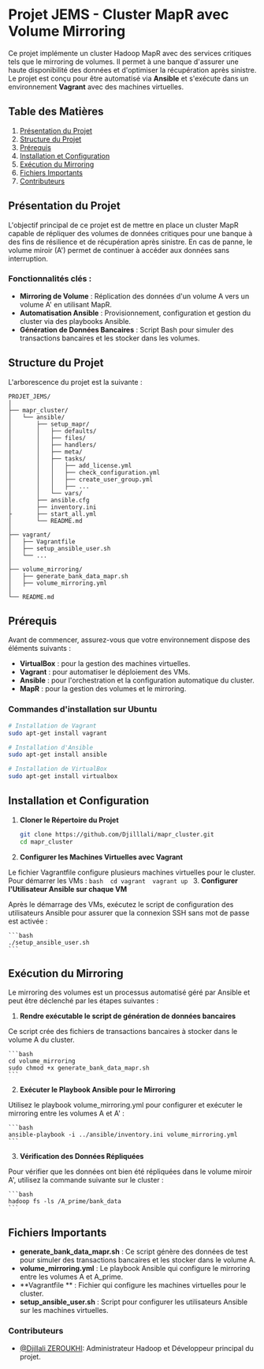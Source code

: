 # Projet JEMS - Cluster MapR avec Volume Mirroring

Ce projet implémente un cluster Hadoop MapR avec des services critiques tels que le mirroring de volumes. Il permet à une banque d'assurer une haute disponibilité des données et d'optimiser la récupération après sinistre. Le projet est conçu pour être automatisé via **Ansible** et s'exécute dans un environnement **Vagrant** avec des machines virtuelles.

## Table des Matières
1. [Présentation du Projet](#présentation-du-projet)
2. [Structure du Projet](#structure-du-projet)
3. [Prérequis](#prérequis)
4. [Installation et Configuration](#installation-et-configuration)
5. [Exécution du Mirroring](#exécution-du-mirroring)
6. [Fichiers Importants](#fichiers-importants)
7. [Contributeurs](#contributeurs)

## Présentation du Projet

L'objectif principal de ce projet est de mettre en place un cluster MapR capable de répliquer des volumes de données critiques pour une banque à des fins de résilience et de récupération après sinistre. En cas de panne, le volume miroir (A') permet de continuer à accéder aux données sans interruption.

### Fonctionnalités clés :
- **Mirroring de Volume** : Réplication des données d'un volume A vers un volume A' en utilisant MapR.
- **Automatisation Ansible** : Provisionnement, configuration et gestion du cluster via des playbooks Ansible.
- **Génération de Données Bancaires** : Script Bash pour simuler des transactions bancaires et les stocker dans les volumes.

## Structure du Projet

L'arborescence du projet est la suivante :

```
PROJET_JEMS/
│
├── mapr_cluster/
│   └── ansible/
│       ├── setup_mapr/
│       │   ├── defaults/
│       │   ├── files/
│       │   ├── handlers/
│       │   ├── meta/
│       │   ├── tasks/
│       │   │   ├── add_license.yml
│       │   │   ├── check_configuration.yml
│       │   │   ├── create_user_group.yml
│       │   │   ├── ...
│       │   └── vars/
│       ├── ansible.cfg
│       ├── inventory.ini
├       ├── start_all.yml        
│       └── README.md
│
├── vagrant/
│   ├── Vagrantfile
│   ├── setup_ansible_user.sh
│   └── ...
│
├── volume_mirroring/
│   ├── generate_bank_data_mapr.sh
│   ├── volume_mirroring.yml
│
└── README.md
```


## Prérequis

Avant de commencer, assurez-vous que votre environnement dispose des éléments suivants :
- **VirtualBox** : pour la gestion des machines virtuelles.
- **Vagrant** : pour automatiser le déploiement des VMs.
- **Ansible** : pour l'orchestration et la configuration automatique du cluster.
- **MapR** : pour la gestion des volumes et le mirroring.

### Commandes d'installation sur Ubuntu

```bash
# Installation de Vagrant
sudo apt-get install vagrant

# Installation d'Ansible
sudo apt-get install ansible

# Installation de VirtualBox
sudo apt-get install virtualbox
```
## Installation et Configuration

1. **Cloner le Répertoire du Projet**
   ```bash
   git clone https://github.com/Djilllali/mapr_cluster.git
   cd mapr_cluster
   ```

2. **Configurer les Machines Virtuelles avec Vagrant**

Le fichier Vagrantfile configure plusieurs machines virtuelles pour le cluster. Pour démarrer les VMs :
    ```bash 
    cd vagrant 
    vagrant up
    ```
3. **Configurer l'Utilisateur Ansible sur chaque VM**

Après le démarrage des VMs, exécutez le script de configuration des utilisateurs Ansible pour assurer que la connexion SSH sans mot de passe est activée :

    ```bash
    ./setup_ansible_user.sh
    ```
## Exécution du Mirroring

Le mirroring des volumes est un processus automatisé géré par Ansible et peut être déclenché par les étapes suivantes :

1. **Rendre exécutable le script de génération de données bancaires**

Ce script crée des fichiers de transactions bancaires à stocker dans le volume A du cluster.

    ```bash
    cd volume_mirroring
    sudo chmod +x generate_bank_data_mapr.sh
    ```
2. **Exécuter le Playbook Ansible pour le Mirroring**

Utilisez le playbook volume_mirroring.yml pour configurer et exécuter le mirroring entre les volumes A et A' :

    ```bash
    ansible-playbook -i ../ansible/inventory.ini volume_mirroring.yml
    ```

3. **Vérification des Données Répliquées**

Pour vérifier que les données ont bien été répliquées dans le volume miroir A', utilisez la commande suivante sur le cluster :

    ```bash
    hadoop fs -ls /A_prime/bank_data
    ```
## Fichiers Importants

- **generate_bank_data_mapr.sh** : Ce script génère des données de test pour simuler des transactions bancaires et les stocker dans le volume A.
- **volume_mirroring.yml** : Le playbook Ansible qui configure le mirroring entre les volumes A et A_prime.
- **Vagrantfile ** : Fichier qui configure les machines virtuelles pour le cluster.
- **setup_ansible_user.sh** : Script pour configurer les utilisateurs Ansible sur les machines virtuelles.

### Contributeurs
- [@Djillali ZEROUKHI](https://github.com/Djilllali/): Administrateur Hadoop et Développeur principal du projet.



